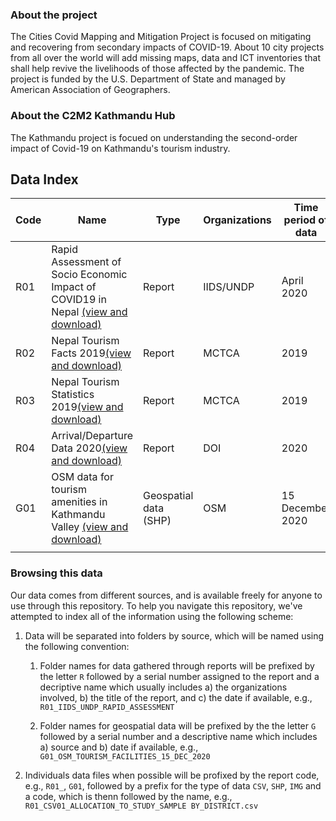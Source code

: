 
### About the project

The Cities Covid Mapping and Mitigation Project is  focused on mitigating and recovering from secondary impacts of COVID-19. About 10 city projects from all over the world will add missing maps, data and ICT inventories that shall help revive the livelihoods of those affected by the pandemic. The project is funded by the U.S. Department of State and managed by American Association of Geographers.

### About the C2M2 Kathmandu Hub

The Kathmandu project is focued on understanding the second-order impact of Covid-19 on Kathmandu's tourism industry.

## Data Index

| Code | Name                                                                                                                                                                                                  | Type                  | Organizations | Time period of data | Notes                                                                                                                                                                                                                                |
|------|-------------------------------------------------------------------------------------------------------------------------------------------------------------------------------------------------------|-----------------------|---------------|---------------------|--------------------------------------------------------------------------------------------------------------------------------------------------------------------------------------------------------------------------------------|
| R01  | Rapid Assessment of Socio Economic Impact of COVID19 in Nepal [(view and download)](https://github.com/c2m2-asia/kathmandu-hub-data/tree/main/reports/R01_IIDS_UNDP_RAPID_ASSESSMENT_APR_2020/tables) | Report                | IIDS/UNDP     | April 2020          |                                                                                     
R02 | Nepal Tourism Facts 2019[(view and download)](https://github.com/c2m2-asia/kathmandu-hub-data/tree/main/reports/R02_MCTCA_NEPAL_TOURISM_FACTS_2019/tables) | Report | MCTCA | 2019 |                                                                       
R03 | Nepal Tourism Statistics 2019[(view and download)](https://github.com/c2m2-asia/kathmandu-hub-data/tree/main/reports/R03_MCTCA_NEPAL_TOURISM_STATISTICS_2019/tables) | Report | MCTCA | 2019 |
R04 | Arrival/Departure Data 2020[(view and download)](https://github.com/c2m2-asia/kathmandu-hub-data/tree/main/reports/R04_DOI_ARRIVAL_DEPARTURE_2020/tables) | Report | DOI | 2020 |                                                                       
| G01  | OSM data for tourism amenities in Kathmandu Valley [(view and download)](https://github.com/c2m2-asia/kathmandu-hub-data/tree/main/shapefiles/G01_OSM_TOURISM_FACILITIES_15_DEC_2020)                | Geospatial data (SHP) | OSM           | 15 December 2020    | Generated interactive maps for [hotels](https://arogyakoirala.carto.com/builder/0ed3253e-0943-4296-8192-a445dc071599/embed) and [tour operators](https://arogyakoirala.carto.com/builder/e43ce6f0-f930-4a9a-989f-1c9b972e2358/embed) |
|      |                                                                                                                                                                                                      |                       |               |                     |                                                                                                                                                                                                                                      


### Browsing this data

Our data comes from different sources, and is available freely for anyone to use through this repository. To help you navigate this repository, we've attempted to index all of the information using the following scheme:

1. Data will be separated into folders by source, which will be named using the following convention:

    1. Folder names for data gathered through reports will be prefixed by the letter `R` followed by a serial number assigned to the report and a decriptive name which usually includes a) the organizations involved, b) the title of the report, and c) the date if available, e.g., `R01_IIDS_UNDP_RAPID_ASSESSMENT`

    2. Folder names for geospatial data will be prefixed by the the letter `G` followed by a serial number and a descriptive name which includes a) source and b) date if available, e.g., `G01_OSM_TOURISM_FACILITIES_15_DEC_2020`

2. Individuals data files when possible will be profixed by the report code, e.g., `R01_`, `G01`, followed by a prefix for the type of data `CSV`, `SHP`, `IMG` and a code, which is thenn followed by the name, e.g., `R01_CSV01_ALLOCATION_TO_STUDY_SAMPLE BY_DISTRICT.csv`
